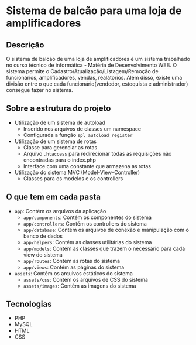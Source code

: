 # Sistema de balcão para uma loja de amplificadores

## Descrição

O sistema de balcão de uma loja de amplificadores é um sistema trabalhado no curso técnico de informática - Matéria de Desenvolvimento WEB. O sistema permite o Cadastro/Atualização/Listagem/Remoção de funcionários, amplificadores, vendas, realátorios. Além disso, existe uma divisão entre o que cada funcionário(vendedor, estoquista e administrador) consegue fazer no sistema.

## Sobre a estrutura do projeto

- Utilização de um sistema de autoload
  - Inserido nos arquivos de classes um namespace
  - Configurada a função `spl_autoload_register`
- Utilização de um sistema de rotas
  - Classe para gerenciar as rotas
  - Arquivo `.htaccess` para redirecionar todas as requisições não encontradas para o index.php
  - Interface com uma constante que armazena as rotas
- Utilização do sistema MVC (Model-View-Controller)
  - Classes para os modelos e os controllers

## O que tem em cada pasta

- `app`: Contém os arquivos da aplicação
  - `app/components`: Contém os componentes do sistema
  - `app/controllers`: Contém os controllers do sistema
  - `app/database`: Contém os arquivos de conexão e manipulação com o banco de dados
  - `app/helpers`: Contém as classes utilitárias do sistema
  - `app/models`: Contém as classes que trazem o necessário para cada view do sistema
  - `app/routes`: Contém as rotas do sistema
  - `app/views`: Contém as páginas do sistema
- `assets`: Contém os arquivos estáticos do sistema
  - `assets/css`: Contém os arquivos de CSS do sistema
  - `assets/images`: Contém as imagens do sistema

## Tecnologias

- PHP
- MySQL
- HTML
- CSS